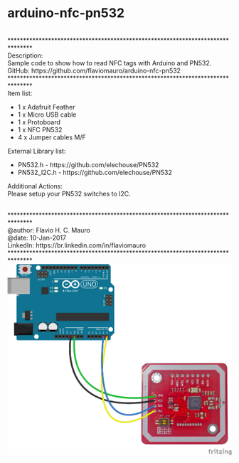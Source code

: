 # arduino-nfc-pn532
<br />
*******************************************************************************<br />
Description:<br />
Sample code to show how to read NFC tags with Arduino and PN532.<br />
GitHub: https://github.com/flaviomauro/arduino-nfc-pn532<br />
*******************************************************************************<br />
Item list:<br />
<ul>
  <li>1 x Adafruit Feather</li>
  <li>1 x Micro USB cable</li>
  <li>1 x Protoboard</li>
  <li>1 x NFC PN532</li>
  <li>4 x Jumper cables M/F</li>
</ul>

External Library list:<br />
<ul>
  <li>PN532.h - https://github.com/elechouse/PN532</li>
  <li>PN532_I2C.h - https://github.com/elechouse/PN532</li>
</ul>

Additional Actions:<br />
   Please setup your PN532 switches to I2C.<br />

<br />
*******************************************************************************<br />
@author: Flavio H. C. Mauro<br />
@date: 10-Jan-2017<br />
LinkedIn: https://br.linkedin.com/in/flaviomauro<br />
*******************************************************************************<br />
<img src="https://github.com/flaviomauro/arduino-nfc-pn532/blob/master/arduino-nfc-pn52-fritzing-sketch.png">
